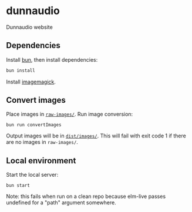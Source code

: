 # dunnaudio

Dunnaudio website

## Dependencies

Install [bun](https://bun.sh), then install dependencies:
```sh
bun install
```

Install [imagemagick](https://imagemagick.org/).

## Convert images

Place images in [`raw-images/`](./raw-images/). Run image conversion:
```
bun run convertImages
```
Output images will be in [`dist/images/`]( ./dist/images/ ). This will fail with exit code 1 if
there are no images in `raw-images/`.

## Local environment

Start the local server:
```
bun start
```
Note: this fails when run on a clean repo because elm-live passes undefined for a "path" argument
somewhere.

<!--
TODO: add responsive layout for tablet
TODO: switch to elm-pages
TODO: deploy
-->

<!--
SEO tips (https://www.youtube.com/watch?v=IkmPjeNKkBQ):
- Target low-competition, long-tail keywords
- Create content that satisfies search intent
- Optimize content for on-page SEO
- Optimize content for user experience
- Build backlinks
Next: https://www.youtube.com/watch?v=xsVTqzratPs
-->
